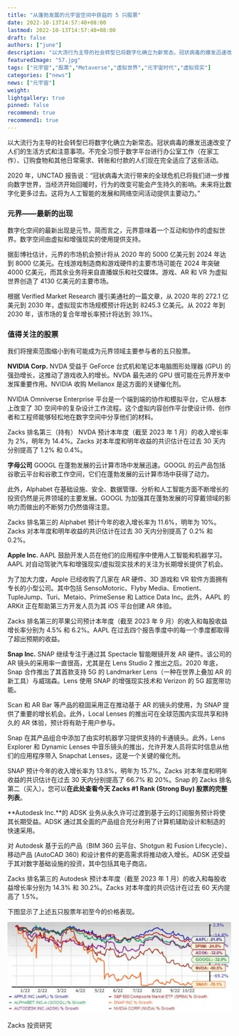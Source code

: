 ```yaml
---
title: "从蓬勃发展的元宇宙空间中获益的 5 只股票"
date: 2022-10-13T14:57:40+08:00
lastmod: 2022-10-13T14:57:40+08:00
draft: false
authors: ["june"]
description: "以大流行为主导的社会转型已将数字化确立为新常态。冠状病毒的爆发迅速改变了人们的生活方式和注意事项。"
featuredImage: "57.jpg"
tags: ["元宇宙","股票","Metaverse","虚拟世界","元宇宙时代","虚拟现实"]
categories: ["news"]
news: ["元宇宙"]
weight: 
lightgallery: true
pinned: false
recommend: true
recommend1: true
---
```




以大流行为主导的社会转型已将数字化确立为新常态。冠状病毒的爆发迅速改变了人们的生活方式和注意事项。不完全习惯于数字平台进行办公室工作（在家工作）、订购食物和其他日常需求、转账和付款的人们现在完全适应了这些活动。

2020 年，UNCTAD 报告说：“冠状病毒大流行带来的全球危机已将我们进一步推向数字世界，当经济开始回暖时，行为的改变可能会产生持久的影响。未来将比数字化更多过去。这将为人工智能的发展和网络空间活动提供主要动力。”

### 元界——最新的出现

数字化空间的最新出现是元节。简而言之，元界意味着一个互动和协作的虚拟世界。数字空间由虚拟和增强现实的使用提供支持。

据彭博社估计，元界的市场机会预计将从 2020 年的 5000 亿美元到 2024 年达到 8000 亿美元。在线游戏制造商和游戏硬件的主要市场可能在 2024 年突破 4000 亿美元，而其余业务将来自直播娱乐和社交媒体。游戏、AR 和 VR 为虚拟世界创造了 4130 亿美元的主要市场。

根据 Verified Market Research 援引美通社的一篇文章，从 2020 年的 272.1 亿美元到 2030 年，虚拟现实市场规模预计将达到 8245.3 亿美元。从 2022 年到 2030 年，该市场的复合年增长率预计将达到 39.1%。

### 值得关注的股票

我们将搜索范围缩小到有可能成为元界领域主要参与者的五只股票。

**NVIDIA Corp.** NVDA 受益于 GeForce 台式机和笔记本电脑图形处理器 (GPU) 的强劲增长，这推动了游戏收入的增长。NVDA 最先进的 GPU 很可能在元界开发中发挥重要作用。NVIDIA 收购 Mellanox 是这方面的关键催化剂。

NVIDIA Omniverse Enterprise 平台是一个端到端的协作和模拟平台，它从根本上改变了 3D 空间中的复杂设计工作流程。这个虚拟内容创作平台使设计师、创作者和工程师能够轻松地在数字空间中分享他们的材料。

Zacks 排名第三（持有） NVDA 预计本年度（截至 2023 年 1 月）的收入增长率为 2%，明年为 14.4%。Zacks 对本年度和明年收益的共识估计在过去 30 天内分别提高了 1.2% 和 0.4%。

**字母公司** GOOGL 在蓬勃发展的云计算市场中发展迅速。GOOGL 的云产品包括谷歌云平台和谷歌工作空间，它们在蓬勃发展的云计算市场中获得了动力。

此外，Alphabet 在基础设施、安全、数据管理、分析和人工智能方面不断增长的投资仍然是元界领域的主要发展。GOOGL 为加强其在蓬勃发展的可穿戴领域的影响力而做出的不断努力仍然值得注意。

Zacks 排名第三的 Alphabet 预计今年的收入增长率为 11.6%，明年为 10%。Zacks 对本年度和明年收益的共识估计在过去 30 天内分别提高了 0.2% 和 0.2%。

**Apple Inc.** AAPL 鼓励开发人员在他们的应用程序中使用人工智能和机器学习。AAPL 对自动驾驶汽车和增强现实/虚拟现实技术的关注为长期增长提供了机会。

为了加大力度，Apple 已经收购了几家在 AR 硬件、3D 游戏和 VR 软件方面拥有专长的小型公司。其中包括 SensoMotoric、Flyby Media、Emotient、TupleJump、Turi、Metaio、PrimeSense 和 Lattice Data Inc。此外，AAPL 的 ARKit 正在帮助第三方开发人员为其 iOS 平台创建 AR 体验。

Zacks 排名第三的苹果公司预计本年度（截至 2023 年 9 月）的收入和每股收益增长率分别为 4.5% 和 6.2%。AAPL 在过去四个报告季度中的每一个季度都取得了超出预期的收益。

**Snap Inc.** SNAP 继续专注于通过其 Spectacle 智能眼镜开发 AR 硬件。该公司的 AR 镜头的采用率一直很高，尤其是在 Lens Studio 2 推出之后。2020 年底，Snap 合作推出了其首款支持 5G 的 Landmarker Lens（一种在世界上叠加 AR 的新工具）与威瑞森。Lens 使用 SNAP 的增强现实技术和 Verizon 的 5G 超宽带功能。

Scan 和 AR Bar 等产品的稳固采用正在推动基于 AR 的镜头的使用，为 SNAP 提供了重要的增长机会。此外，Local Lenses 的推出可在全球范围内实现共享和持久的 AR 体验，预计将有助于用户参与。

Snap 在其产品组合中添加了由实时机器学习提供支持的卡通镜头。此外，Lens Explorer 和 Dynamic Lenses 中音乐镜头的推出，允许开发人员将实时信息从他们的应用程序带入 Snapchat Lenses，这是一个关键的催化剂。

SNAP 预计今年的收入增长率为 13.8%，明年为 15.7%。Zacks 对本年度和明年收益的共识估计在过去 30 天内分别提高了 66.7% 和 20%。Snap 的 Zacks 排名第二（买入）。您可以**在此处查看今天 Zacks #1 Rank (Strong Buy) 股票的完整列表**。

**Autodesk Inc.**的 ADSK 业务从永久许可过渡到基于云的订阅服务预计将使其长期受益。ADSK 通过其全面的产品组合充分利用了计算机辅助设计和制造的快速采用。

对 Autodesk 基于云的产品（BIM 360 云平台、Shotgun 和 Fusion Lifecycle）、移动产品 (AutoCAD 360) 和设计套件的更高需求将推动收入增长。ADSK 还受益于其对数字基础设施的投资，其中包括其电子商店。

Zacks 排名第三的 Autodesk 预计本年度（截至 2023 年 1 月）的收入和每股收益增长率分别为 14.3% 和 30.2%。Zacks 对本年度的共识估计在过去 60 天内提高了 1.5%。

下图显示了上述五只股票年初至今的价格表现。

![Zacks 投资研究](56.png)

Zacks 投资研究